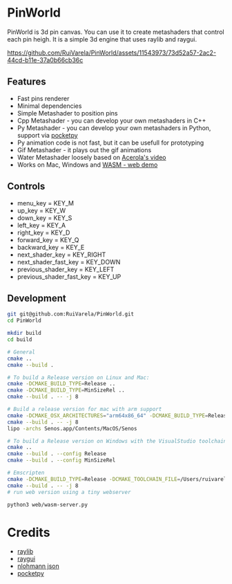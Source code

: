 # PinWorld
PinWorld is 3d pin canvas. You can use it to create metashaders that control each pin heigh. 
It is a simple 3d engine that uses raylib and raygui.

https://github.com/RuiVarela/PinWorld/assets/11543973/73d52a57-2ac2-44cd-b11e-37a0b66cb36c

## Features
- Fast pins renderer
- Minimal dependencies
- Simple Metashader to position pins
- Cpp Metashader - you can develop your own metashaders in C++
- Py Metashader - you can develop your own metashaders in Python, support via [pocketpy](https://pocketpy.dev/)
- Py animation code is not fast, but it can be usefull for prototyping
- Gif Metashader - it plays out the gif animations
- Water Metashader loosely based on [Acerola's video](https://www.youtube.com/watch?v=PH9q0HNBjT4&list=PLFTSYFO3lrKw35oVgO_GzXbvu7medjsG6&index=4)
- Works on Mac, Windows and [WASM - web demo](https://pinworld.demanda.pt/)

## Controls
- menu_key = KEY_M
- up_key = KEY_W
- down_key = KEY_S
- left_key = KEY_A
- right_key = KEY_D
- forward_key = KEY_Q
- backward_key = KEY_E
- next_shader_key = KEY_RIGHT
- next_shader_fast_key = KEY_DOWN
- previous_shader_key = KEY_LEFT
- previous_shader_fast_key = KEY_UP

## Development
```bash
git git@github.com:RuiVarela/PinWorld.git
cd PinWorld

mkdir build
cd build

# General
cmake ..
cmake --build .

# To build a Release version on Linux and Mac:
cmake -DCMAKE_BUILD_TYPE=Release ..
cmake -DCMAKE_BUILD_TYPE=MinSizeRel ..
cmake --build . -- -j 8

# Build a release version for mac with arm support
cmake -DCMAKE_OSX_ARCHITECTURES="arm64x86_64" -DCMAKE_BUILD_TYPE=Release .. 
cmake --build . -- -j 8
lipo -archs Senos.app/Contents/MacOS/Senos

# To build a Release version on Windows with the VisualStudio toolchain:
cmake ..
cmake --build . --config Release
cmake --build . --config MinSizeRel

# Emscripten
cmake -DCMAKE_BUILD_TYPE=Release -DCMAKE_TOOLCHAIN_FILE=/Users/ruivarela/projects/emsdk/upstream/emscripten/cmake/Modules/Platform/Emscripten.cmake -DPLATFORM=Web ..
cmake --build . -- -j 8
# run web version using a tiny webserver

python3 web/wasm-server.py
```

# Credits
- [raylib](https://www.raylib.com/)
- [raygui](https://github.com/raysan5/raygui)
- [nlohmann json](https://github.com/nlohmann/json)
- [pocketpy](https://pocketpy.dev/)
